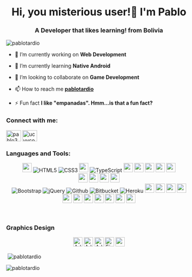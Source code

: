 <!-- ### Hi, you misterious user! 👋 I'm Pablo! -->

<!-- -  🔭 I’m currently working on Web Development
-  🌱 I’m currently learning Native Android
-  👯 I’m looking to collaborate on Game Development
-  📫 How to reach me: [pablotardio](mailto:pablotv30@gmail.com) :email:
-  😄 Pronouns: He/Him
-  ⚡ Fun fact: I like "empanadas". Hmm...is that a fun fact? -->
<!--
**pablotardio/pablotardio** is a ✨ _special_ ✨ repository because its `README.md` (this file) appears on your GitHub profile.

Here are some ideas to get you started:

-  🔭 I’m currently working on ...
-  🌱 I’m currently learning ...
-  👯 I’m looking to collaborate on ...
-  🤔 I’m looking for help with ...
-  💬 Ask me about ...
-  📫 How to reach me: ...
-  😄 Pronouns: ...
-  ⚡ Fun fact: ...
-->
<h1 align="center">Hi, you misterious user!👋 I'm Pablo</h1>
<h3 align="center">A Developer that likes learning! from Bolivia</h3>

<p align="left"> <img src="https://komarev.com/ghpvc/?username=pablotardio&label=Profile%20views+😄&color=31c49b&style=flat-square" alt="pablotardio" /> </p>

-  🔭 I’m currently working on **Web Development**

-  🌱 I’m currently learning **Native Android**

-  👯 I’m looking to collaborate on **Game Development**

-  📫 How to reach me **[pablotardio](mailto:pablotv30@gmail.com)**

-  ⚡ Fun fact **I like "empanadas". Hmm...is that a fun fact?**

<h3 align="left">Connect with me:</h3>
<p align="left">
<a href="https://instagram.com/pablo3007" target="blank"><img align="center" src="https://raw.githubusercontent.com/rahuldkjain/github-profile-readme-generator/master/src/images/icons/Social/instagram.svg" alt="pablo3007" height="30" width="40" /></a>
<a href="https://www.youtube.com/c/ucyvcowx-efefrjqsafzj07g" target="blank"><img align="center" src="https://raw.githubusercontent.com/rahuldkjain/github-profile-readme-generator/master/src/images/icons/Social/youtube.svg" alt="ucyvcowx-efefrjqsafzj07g" height="30" width="40" /></a>
</p>

<h3 align="left">Languages and Tools:</h3>
<p align="center"><!-- Programming Language -->
<img src="https://img.shields.io/badge/Java-ED8B00?style=for-the-badge&logo=java&logoColor=white" height="25">
<img alt="HTML5" src="https://img.shields.io/badge/html5-%23E34F26.svg?style=for-the-badge&logo=html5&logoColor=white"/>
<img alt="CSS3" src="https://img.shields.io/badge/css3-%231572B6.svg?style=for-the-badge&logo=css3&logoColor=white"/>
<img src="https://img.shields.io/badge/JavaScript-F7DF1E?style=for-the-badge&logo=javascript&logoColor=black" height="25">
<img alt="TypeScript" src="https://img.shields.io/badge/TypeScript-%230047B3.svg?style=for-the-badge&logo=typescript&logoColor=white"/>
<img src="https://img.shields.io/badge/C-00599C?style=for-the-badge&logo=c&logoColor=white" height="25">
<img src="https://img.shields.io/badge/C%2B%2B-00599C?style=for-the-badge&logo=c%2B%2B&logoColor=white" height="25">
<img src="https://img.shields.io/badge/Assembly-green?style=for-the-badge&logo=assemblyscript&logoColor=white" height="25">
<img src="https://img.shields.io/badge/PHP-777BB4?style=for-the-badge&logo=php&logoColor=white" height="25">
<img src="https://img.shields.io/badge/Dart-0981d6?style=for-the-badge&logo=dart&logoColor=white" height="25">


<br>
<img src="https://img.shields.io/badge/firebase-ffca28?style=for-the-badge&logo=firebase&logoColor=black" height="25">
<!-- <img src="https://img.shields.io/badge/SQLite-07405E?style=for-the-badge&logo=sqlite&logoColor=white" height="25"> -->
<img src="https://img.shields.io/badge/MongoDB-4EA94B?style=for-the-badge&logo=mongodb&logoColor=white" height="25">
<img src="https://img.shields.io/badge/PostgreSQL-316192?style=for-the-badge&logo=postgresql&logoColor=white" height="25">
<img src="https://img.shields.io/badge/MySQL-00000F?style=for-the-badge&logo=mysql&logoColor=white" height="25">

</br>

<img alt="Bootstrap" src="https://img.shields.io/badge/bootstrap-%23563D7C.svg?style=for-the-badge&logo=bootstrap&logoColor=white"/>
<img alt="jQuery" src="https://img.shields.io/badge/jquery-%230769AD.svg?style=for-the-badge&logo=jquery&logoColor=white"/>
<img alt="Github" src="https://img.shields.io/badge/github-%23000000.svg?style=for-the-badge&logo=github&logoColor=white"/>
<img alt="Bitbucket" src="https://img.shields.io/badge/bitbucket-%230047B3.svg?style=for-the-badge&logo=bitbucket&logoColor=white"/>
<img alt="Heroku" src="https://img.shields.io/badge/heroku-%23430098.svg?style=for-the-badge&logo=heroku&logoColor=white"/>
<!-- Database -->

<img src="https://img.shields.io/badge/Postman-FF6C37?style=for-the-badge&logo=Postman&logoColor=white" height="25">
<img src="https://img.shields.io/badge/Git-F05032?style=for-the-badge&logo=git&logoColor=white" height="25">
<!-- <img src="https://img.shields.io/badge/conda-342B029.svg?&style=for-the-badge&logo=anaconda&logoColor=white" height="25"> -->
<!-- <img src="https://img.shields.io/badge/pycharm-143?style=for-the-badge&logo=pycharm&logoColor=black&color=black&labelColor=green" height="25"> -->
<!-- <img src="https://img.shields.io/badge/sublime_text-%23575757.svg?&style=for-the-badge&logo=sublime-text&logoColor=important" height="25"> -->
<img src="https://img.shields.io/badge/Visual_Studio_Code-0078D4?style=for-the-badge&logo=visual%20studio%20code&logoColor=white" height="25">
<img src="https://img.shields.io/badge/Xampp-F37623?style=for-the-badge&logo=xampp&logoColor=white" height="25">

<!-- Software -->
<br>
<!-- <img src="https://img.shields.io/badge/next.js-000000?style=for-the-badge&logo=nextdotjs&logoColor=white" height="25"> -->
<!-- <img src="https://img.shields.io/badge/Flask-000000?style=for-the-badge&logo=flask&logoColor=white" height="25"> -->
<img src="https://img.shields.io/badge/Laravel-FF2D20?style=for-the-badge&logo=laravel&logoColor=white" height="25">
<!-- <img src="https://img.shields.io/badge/DJANGO-REST-ff1709?style=for-the-badge&logo=django&logoColor=white&color=ff1709&labelColor=gray" height="25"> -->
<!-- <img src="https://img.shields.io/badge/Django-092E20?style=for-the-badge&logo=django&logoColor=green" height="25"> -->
<img src="https://img.shields.io/badge/Angular-ebebeb?style=for-the-badge&logo=angular&logoColor=cc1010" height="25">
<img src="https://img.shields.io/badge/React-20232A?style=for-the-badge&logo=react&logoColor=61DAFB" height="25">
<img src="https://img.shields.io/badge/Vue-34495e?style=for-the-badge&logo=vuedotjs&logoColor=41b783" height="25">
<img src="https://img.shields.io/badge/Express.js-000000?style=for-the-badge&logo=Supabase&logoColor=white" height="25">
<img src="https://img.shields.io/badge/Node.js-43853D?style=for-the-badge&logo=nodedotjs&logoColor=white" height="25">
<!-- Framework -->
<img src="https://img.shields.io/badge/Flutter-0981d6?style=for-the-badge&logo=flutter&logoColor=white" height="25">
</p>
<br>
<h3 align="left">Graphics Design</h3>
<p align="center"><!-- Programming Language -->

<img alt="Adobe Photoshop" src="https://img.shields.io/badge/adobe%20photoshop-black.svg?style=for-the-badge&logo=adobephotoshop&logoColor=2331A8FF" height="25"/>
<img alt="Adobe Illustrator" src="https://img.shields.io/badge/adobe illustrator-%23FF9A00.svg?style=for-the-badge&logo=adobeillustrator&logoColor=white" height="25"/>
<img alt="Adobe XD" src="https://img.shields.io/badge/Adobe%20XD-b5009a.svg?style=for-the-badge&logo=adobexd&logoColor=white" height="25"/>
<img alt="Figma" src="https://img.shields.io/badge/Figma-e03154.svg?style=for-the-badge&logo=figma&logoColor=white" height="25"/>
<img  src="https://img.shields.io/badge/Framer-000000.svg?style=for-the-badge&logo=framer&logoColor=blue" height="25"/>


</p>







<!-- Some credit for badges to https://github.com/devded/devded/blob/master/README.md -->






<p>&nbsp;<img align="center" src="https://github-readme-stats.vercel.app/api?username=pablotardio&show_icons=true&theme=dark&title_color=fff5f5&text_color=ffffff&bg_color=7c0e0e&locale=en" alt="pablotardio" /></p>

<p><img align="center" src="https://github-readme-streak-stats.herokuapp.com/?user=pablotardio&theme=dark" alt="pablotardio" /></p>
